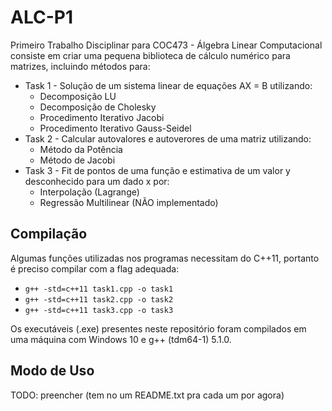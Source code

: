# ALC-P1
Primeiro Trabalho Disciplinar para COC473 - Álgebra Linear Computacional consiste em criar uma pequena biblioteca de cálculo numérico para matrizes, incluindo métodos para:  
- Task 1 - Solução de um sistema linear de equações AX = B utilizando:  
  - Decomposição LU
  - Decomposição de Cholesky
  - Procedimento Iterativo Jacobi
  - Procedimento Iterativo Gauss-Seidel  
- Task 2 - Calcular autovalores e autoverores de uma matriz utilizando:  
  - Método da Potência
  - Método de Jacobi  
- Task 3 - Fit de pontos de uma função e estimativa de um valor y desconhecido para um dado x por:  
  - Interpolação (Lagrange)
  - Regressão Multilinear (NÃO implementado)

## Compilação
Algumas funções utilizadas nos programas necessitam do C++11, portanto é preciso compilar com a flag adequada:  
- `g++ -std=c++11 task1.cpp -o task1`  
- `g++ -std=c++11 task2.cpp -o task2`  
- `g++ -std=c++11 task3.cpp -o task3`  

Os executáveis (.exe) presentes neste repositório foram compilados em uma máquina com Windows 10 e g++ (tdm64-1) 5.1.0.

## Modo de Uso
TODO: preencher (tem no um README.txt pra cada um por agora)
